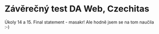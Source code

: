 # Závěrečný test DA Web, Czechitas

Úkoly 14 a 15. Final statement - masakr! Ale hodně jsem se na tom naučila :-)
